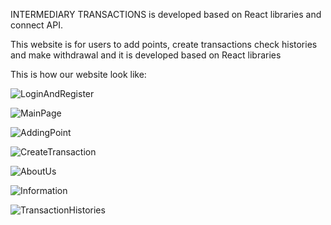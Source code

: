 INTERMEDIARY TRANSACTIONS is developed based on React libraries and connect API.

This website is for users to add points, create transactions check histories and make withdrawal and it is developed based on React libraries

This is how our website look like: 

![LoginAndRegister](https://i.imgur.com/NNCqNTS.png)

![MainPage](https://i.imgur.com/1y9sVK4.png)

![AddingPoint](https://i.imgur.com/ydj7KUG.png)

![CreateTransaction](https://i.imgur.com/DRpmYvh.png)

![AboutUs](https://i.imgur.com/K3Y7Emg.png)

![Information](https://i.imgur.com/Hm3RhUy.png)

![TransactionHistories](https://i.imgur.com/0PwUiWL.png)

